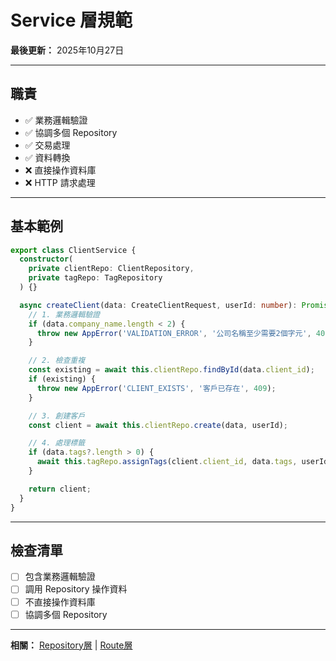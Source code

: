 # Service 層規範

**最後更新：** 2025年10月27日

---

## 職責

- ✅ 業務邏輯驗證
- ✅ 協調多個 Repository
- ✅ 交易處理
- ✅ 資料轉換
- ❌ 直接操作資料庫
- ❌ HTTP 請求處理

---

## 基本範例

```typescript
export class ClientService {
  constructor(
    private clientRepo: ClientRepository,
    private tagRepo: TagRepository
  ) {}

  async createClient(data: CreateClientRequest, userId: number): Promise<Client> {
    // 1. 業務邏輯驗證
    if (data.company_name.length < 2) {
      throw new AppError('VALIDATION_ERROR', '公司名稱至少需要2個字元', 400);
    }

    // 2. 檢查重複
    const existing = await this.clientRepo.findById(data.client_id);
    if (existing) {
      throw new AppError('CLIENT_EXISTS', '客戶已存在', 409);
    }

    // 3. 創建客戶
    const client = await this.clientRepo.create(data, userId);

    // 4. 處理標籤
    if (data.tags?.length > 0) {
      await this.tagRepo.assignTags(client.client_id, data.tags, userId);
    }

    return client;
  }
}
```

---

## 檢查清單

- [ ] 包含業務邏輯驗證
- [ ] 調用 Repository 操作資料
- [ ] 不直接操作資料庫
- [ ] 協調多個 Repository

---

**相關：** [Repository層](./Repository層.md) | [Route層](./Route層.md)

